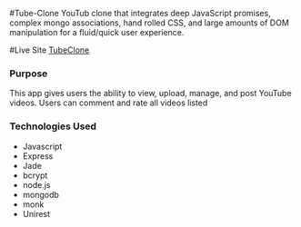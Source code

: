 #Tube-Clone
YouTub clone that integrates deep JavaScript promises, complex mongo associations, hand rolled CSS, and large amounts of DOM manipulation for a fluid/quick user experience.

#Live Site
[TubeClone](https://tube-clone.herokuapp.com/)

### Purpose
This app gives users the ability to view, upload, manage, and post YouTube videos. Users can comment and rate all videos listed

### Technologies Used
- Javascript
- Express
- Jade
- bcrypt
- node.js
- mongodb
- monk
- Unirest
